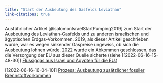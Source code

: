 ```yaml
---
title: "Start der Ausbeutung des Gasfelds Leviathan"
link-citations: true
---
```


Ausführlicher Artikel [@salomonIsraelStartPumping2019] zum Start der Ausbeutung des Leviathan-Gasfelds und zu anderen israelischen und ägyptischen Erdgas-Vorkommen. 2019, als dieser Artikel geschrieben wurde, war es wegen sinkender Gaspreise ungewiss, ob sich die Ausbeutung lohnen würde. 2022 wurde ein Abkommen geschlossen, das die Versorgung der EU aus dieser Quelle sicherte (siehe [[2022-06-16-15-48-30]] [Flüssiggas aus Israel und Ägypten für die EU.](2022-06-16-15-48-30.html)) 

[[2022-06-16-16-04-10]] [Prozess: Ausbeutung zusätzlicher fossiler Brennstoffvorkommen](2022-06-16-16-04-10.html) 